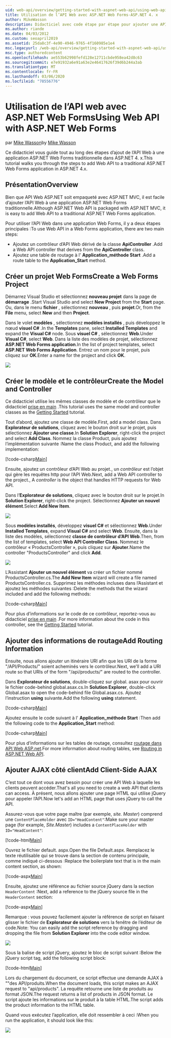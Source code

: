 ```yaml
---
uid: web-api/overview/getting-started-with-aspnet-web-api/using-web-api-with-aspnet-web-forms
title: Utilisation de l’API Web avec ASP.NET Web Forms-ASP.NET 4. x
author: MikeWasson
description: Didacticiel avec code étape par étape pour ajouter une API Web à une application ASP.NET Forms pour ASP.NET 4. x
ms.author: riande
ms.date: 04/03/2012
ms.custom: seoapril2019
ms.assetid: 25da8c3f-4e90-4946-9765-4f160985e1e4
msc.legacyurl: /web-api/overview/getting-started-with-aspnet-web-api/using-web-api-with-aspnet-web-forms
msc.type: authoredcontent
ms.openlocfilehash: ae553b62998fefd128e12711cbde958ea42d8c63
ms.sourcegitcommit: e7e91932a6e91a63e2e46417626f39d6b244a3ab
ms.translationtype: MT
ms.contentlocale: fr-FR
ms.lasthandoff: 03/06/2020
ms.locfileid: "78556776"
---
```

# <a name="using-web-api-with-aspnet-web-forms"></a><span data-ttu-id="b3314-103">Utilisation de l’API web avec ASP.NET Web Forms</span><span class="sxs-lookup"><span data-stu-id="b3314-103">Using Web API with ASP.NET Web Forms</span></span>

<span data-ttu-id="b3314-104">par [Mike Wasson](https://github.com/MikeWasson)</span><span class="sxs-lookup"><span data-stu-id="b3314-104">by [Mike Wasson](https://github.com/MikeWasson)</span></span>

<span data-ttu-id="b3314-105">Ce didacticiel vous guide tout au long des étapes d’ajout de l’API Web à une application ASP.NET Web Forms traditionnelle dans ASP.NET 4. x.</span><span class="sxs-lookup"><span data-stu-id="b3314-105">This tutorial walks you through the steps to add Web API to a traditional ASP.NET Web Forms application in ASP.NET 4.x.</span></span> 

## <a name="overview"></a><span data-ttu-id="b3314-106">Présentation</span><span class="sxs-lookup"><span data-stu-id="b3314-106">Overview</span></span>

<span data-ttu-id="b3314-107">Bien que API Web ASP.NET soit empaqueté avec ASP.NET MVC, il est facile d’ajouter l’API Web à une application ASP.NET Web Forms traditionnelle.</span><span class="sxs-lookup"><span data-stu-id="b3314-107">Although ASP.NET Web API is packaged with ASP.NET MVC, it is easy to add Web API to a traditional ASP.NET Web Forms application.</span></span>

<span data-ttu-id="b3314-108">Pour utiliser l’API Web dans une application Web Forms, il y a deux étapes principales :</span><span class="sxs-lookup"><span data-stu-id="b3314-108">To use Web API in a Web Forms application, there are two main steps:</span></span>

- <span data-ttu-id="b3314-109">Ajoutez un contrôleur d’API Web dérivé de la classe **ApiController** .</span><span class="sxs-lookup"><span data-stu-id="b3314-109">Add a Web API controller that derives from the **ApiController** class.</span></span>
- <span data-ttu-id="b3314-110">Ajoutez une table de routage à l' **Application\_méthode Start** .</span><span class="sxs-lookup"><span data-stu-id="b3314-110">Add a route table to the **Application\_Start** method.</span></span>

## <a name="create-a-web-forms-project"></a><span data-ttu-id="b3314-111">Créer un projet Web Forms</span><span class="sxs-lookup"><span data-stu-id="b3314-111">Create a Web Forms Project</span></span>

<span data-ttu-id="b3314-112">Démarrez Visual Studio et sélectionnez **nouveau projet** dans la page de **démarrage** .</span><span class="sxs-lookup"><span data-stu-id="b3314-112">Start Visual Studio and select **New Project** from the **Start** page.</span></span> <span data-ttu-id="b3314-113">Ou, dans le menu **fichier** , sélectionnez **nouveau** , puis **projet**.</span><span class="sxs-lookup"><span data-stu-id="b3314-113">Or, from the **File** menu, select **New** and then **Project**.</span></span>

<span data-ttu-id="b3314-114">Dans le volet **modèles** , sélectionnez **modèles installés** , puis développez le nœud **visuel C#**  .</span><span class="sxs-lookup"><span data-stu-id="b3314-114">In the **Templates** pane, select **Installed Templates** and expand the **Visual C#** node.</span></span> <span data-ttu-id="b3314-115">Sous **visuel C#** , sélectionnez **Web**.</span><span class="sxs-lookup"><span data-stu-id="b3314-115">Under **Visual C#**, select **Web**.</span></span> <span data-ttu-id="b3314-116">Dans la liste des modèles de projet, sélectionnez **ASP.NET Web Forms application**.</span><span class="sxs-lookup"><span data-stu-id="b3314-116">In the list of project templates, select **ASP.NET Web Forms Application**.</span></span> <span data-ttu-id="b3314-117">Entrez un nom pour le projet, puis cliquez sur **OK**.</span><span class="sxs-lookup"><span data-stu-id="b3314-117">Enter a name for the project and click **OK**.</span></span>

![](using-web-api-with-aspnet-web-forms/_static/image1.png)

## <a name="create-the-model-and-controller"></a><span data-ttu-id="b3314-118">Créer le modèle et le contrôleur</span><span class="sxs-lookup"><span data-stu-id="b3314-118">Create the Model and Controller</span></span>

<span data-ttu-id="b3314-119">Ce didacticiel utilise les mêmes classes de modèle et de contrôleur que le didacticiel [prise en main](tutorial-your-first-web-api.md) .</span><span class="sxs-lookup"><span data-stu-id="b3314-119">This tutorial uses the same model and controller classes as the [Getting Started](tutorial-your-first-web-api.md) tutorial.</span></span>

<span data-ttu-id="b3314-120">Tout d’abord, ajoutez une classe de modèle.</span><span class="sxs-lookup"><span data-stu-id="b3314-120">First, add a model class.</span></span> <span data-ttu-id="b3314-121">Dans **Explorateur de solutions**, cliquez avec le bouton droit sur le projet, puis sélectionnez **Ajouter une classe**.</span><span class="sxs-lookup"><span data-stu-id="b3314-121">In **Solution Explorer**, right-click the project and select **Add Class**.</span></span> <span data-ttu-id="b3314-122">Nommez la classe Product, puis ajoutez l’implémentation suivante :</span><span class="sxs-lookup"><span data-stu-id="b3314-122">Name the class Product, and add the following implementation:</span></span>

[!code-csharp[Main](using-web-api-with-aspnet-web-forms/samples/sample1.cs)]

<span data-ttu-id="b3314-123">Ensuite, ajoutez un contrôleur d’API Web au projet., un *contrôleur* est l’objet qui gère les requêtes http pour l’API Web.</span><span class="sxs-lookup"><span data-stu-id="b3314-123">Next, add a Web API controller to the project., A *controller* is the object that handles HTTP requests for Web API.</span></span>

<span data-ttu-id="b3314-124">Dans l’**Explorateur de solutions**, cliquez avec le bouton droit sur le projet.</span><span class="sxs-lookup"><span data-stu-id="b3314-124">In **Solution Explorer**, right-click the project.</span></span> <span data-ttu-id="b3314-125">Sélectionnez **Ajouter un nouvel élément**.</span><span class="sxs-lookup"><span data-stu-id="b3314-125">Select **Add New Item**.</span></span>

![](using-web-api-with-aspnet-web-forms/_static/image2.png)

<span data-ttu-id="b3314-126">Sous **modèles installés**, développez **visuel C#**  et sélectionnez **Web**.</span><span class="sxs-lookup"><span data-stu-id="b3314-126">Under **Installed Templates**, expand **Visual C#** and select **Web**.</span></span> <span data-ttu-id="b3314-127">Ensuite, dans la liste des modèles, sélectionnez **classe de contrôleur d’API Web**.</span><span class="sxs-lookup"><span data-stu-id="b3314-127">Then, from the list of templates, select **Web API Controller Class**.</span></span> <span data-ttu-id="b3314-128">Nommez le contrôleur « ProductsController », puis cliquez sur **Ajouter**.</span><span class="sxs-lookup"><span data-stu-id="b3314-128">Name the controller "ProductsController" and click **Add**.</span></span>

![](using-web-api-with-aspnet-web-forms/_static/image3.png)

<span data-ttu-id="b3314-129">L’Assistant **Ajouter un nouvel élément** va créer un fichier nommé ProductsController.cs.</span><span class="sxs-lookup"><span data-stu-id="b3314-129">The **Add New Item** wizard will create a file named ProductsController.cs.</span></span> <span data-ttu-id="b3314-130">Supprimez les méthodes incluses dans l’Assistant et ajoutez les méthodes suivantes :</span><span class="sxs-lookup"><span data-stu-id="b3314-130">Delete the methods that the wizard included and add the following methods:</span></span>

[!code-csharp[Main](using-web-api-with-aspnet-web-forms/samples/sample2.cs)]

<span data-ttu-id="b3314-131">Pour plus d’informations sur le code de ce contrôleur, reportez-vous au didacticiel [prise en main](tutorial-your-first-web-api.md) .</span><span class="sxs-lookup"><span data-stu-id="b3314-131">For more information about the code in this controller, see the [Getting Started](tutorial-your-first-web-api.md) tutorial.</span></span>

## <a name="add-routing-information"></a><span data-ttu-id="b3314-132">Ajouter des informations de routage</span><span class="sxs-lookup"><span data-stu-id="b3314-132">Add Routing Information</span></span>

<span data-ttu-id="b3314-133">Ensuite, nous allons ajouter un itinéraire URI afin que les URI de la forme &quot;/API/Products/&quot; soient acheminés vers le contrôleur.</span><span class="sxs-lookup"><span data-stu-id="b3314-133">Next, we'll add a URI route so that URIs of the form &quot;/api/products/&quot; are routed to the controller.</span></span>

<span data-ttu-id="b3314-134">Dans **Explorateur de solutions**, double-cliquez sur global. asax pour ouvrir le fichier code-behind global.asax.cs.</span><span class="sxs-lookup"><span data-stu-id="b3314-134">In **Solution Explorer**, double-click Global.asax to open the code-behind file Global.asax.cs.</span></span> <span data-ttu-id="b3314-135">Ajoutez l’instruction **using** suivante.</span><span class="sxs-lookup"><span data-stu-id="b3314-135">Add the following **using** statement.</span></span>

[!code-csharp[Main](using-web-api-with-aspnet-web-forms/samples/sample3.cs)]

<span data-ttu-id="b3314-136">Ajoutez ensuite le code suivant à l' **Application\_méthode Start** :</span><span class="sxs-lookup"><span data-stu-id="b3314-136">Then add the following code to the **Application\_Start** method:</span></span>

[!code-csharp[Main](using-web-api-with-aspnet-web-forms/samples/sample4.cs)]

<span data-ttu-id="b3314-137">Pour plus d’informations sur les tables de routage, consultez [routage dans API Web ASP.net](../web-api-routing-and-actions/routing-in-aspnet-web-api.md).</span><span class="sxs-lookup"><span data-stu-id="b3314-137">For more information about routing tables, see [Routing in ASP.NET Web API](../web-api-routing-and-actions/routing-in-aspnet-web-api.md).</span></span>

## <a name="add-client-side-ajax"></a><span data-ttu-id="b3314-138">Ajouter AJAX côté client</span><span class="sxs-lookup"><span data-stu-id="b3314-138">Add Client-Side AJAX</span></span>

<span data-ttu-id="b3314-139">C’est tout ce dont vous avez besoin pour créer une API Web à laquelle les clients peuvent accéder.</span><span class="sxs-lookup"><span data-stu-id="b3314-139">That's all you need to create a web API that clients can access.</span></span> <span data-ttu-id="b3314-140">À présent, nous allons ajouter une page HTML qui utilise jQuery pour appeler l’API.</span><span class="sxs-lookup"><span data-stu-id="b3314-140">Now let's add an HTML page that uses jQuery to call the API.</span></span>

<span data-ttu-id="b3314-141">Assurez-vous que votre page maître (par exemple, *site. Master*) comprend une `ContentPlaceHolder` avec `ID="HeadContent"`:</span><span class="sxs-lookup"><span data-stu-id="b3314-141">Make sure your master page (for example, *Site.Master*) includes a `ContentPlaceHolder` with `ID="HeadContent"`:</span></span>

[!code-html[Main](using-web-api-with-aspnet-web-forms/samples/sample8.html)]

<span data-ttu-id="b3314-142">Ouvrez le fichier default. aspx.</span><span class="sxs-lookup"><span data-stu-id="b3314-142">Open the file Default.aspx.</span></span> <span data-ttu-id="b3314-143">Remplacez le texte réutilisable qui se trouve dans la section de contenu principale, comme indiqué ci-dessous :</span><span class="sxs-lookup"><span data-stu-id="b3314-143">Replace the boilerplate text that is in the main content section, as shown:</span></span>

[!code-aspx[Main](using-web-api-with-aspnet-web-forms/samples/sample5.aspx)]

<span data-ttu-id="b3314-144">Ensuite, ajoutez une référence au fichier source jQuery dans la section `HeaderContent` :</span><span class="sxs-lookup"><span data-stu-id="b3314-144">Next, add a reference to the jQuery source file in the `HeaderContent` section:</span></span>

[!code-aspx[Main](using-web-api-with-aspnet-web-forms/samples/sample6.aspx?highlight=2)]

<span data-ttu-id="b3314-145">Remarque : vous pouvez facilement ajouter la référence de script en faisant glisser le fichier de **Explorateur de solutions** vers la fenêtre de l’éditeur de code.</span><span class="sxs-lookup"><span data-stu-id="b3314-145">Note: You can easily add the script reference by dragging and dropping the file from **Solution Explorer** into the code editor window.</span></span>

![](using-web-api-with-aspnet-web-forms/_static/image4.png)

<span data-ttu-id="b3314-146">Sous la balise de script jQuery, ajoutez le bloc de script suivant :</span><span class="sxs-lookup"><span data-stu-id="b3314-146">Below the jQuery script tag, add the following script block:</span></span>

[!code-html[Main](using-web-api-with-aspnet-web-forms/samples/sample7.html)]

<span data-ttu-id="b3314-147">Lors du chargement du document, ce script effectue une demande AJAX à &quot;&quot;des API/produits.</span><span class="sxs-lookup"><span data-stu-id="b3314-147">When the document loads, this script makes an AJAX request to &quot;api/products&quot;.</span></span> <span data-ttu-id="b3314-148">La requête retourne une liste de produits au format JSON.</span><span class="sxs-lookup"><span data-stu-id="b3314-148">The request returns a list of products in JSON format.</span></span> <span data-ttu-id="b3314-149">Le script ajoute les informations sur le produit à la table HTML.</span><span class="sxs-lookup"><span data-stu-id="b3314-149">The script adds the product information to the HTML table.</span></span>

<span data-ttu-id="b3314-150">Quand vous exécutez l’application, elle doit ressembler à ceci :</span><span class="sxs-lookup"><span data-stu-id="b3314-150">When you run the application, it should look like this:</span></span>

![](using-web-api-with-aspnet-web-forms/_static/image5.png)
